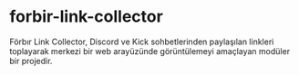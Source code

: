 # forbir-link-collector
Förbır Link Collector, Discord ve Kick sohbetlerinden paylaşılan linkleri toplayarak merkezi bir web arayüzünde görüntülemeyi amaçlayan modüler bir projedir.
